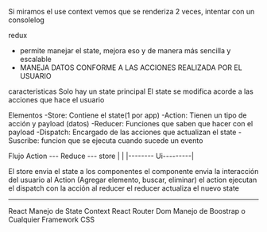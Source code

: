 Si miramos el use context vemos que se renderiza 2 veces, intentar con un consolelog

redux 
- permite manejar el state, mejora eso y de manera más sencilla y escalable
- MANEJA DATOS CONFORME A LAS ACCIONES REALIZADA POR EL USUARIO

caracteristicas
Solo hay un state principal
El state se modifica acorde a las acciones que hace el usuario


Elementos
-Store: Contiene el state(1 por app)
-Action: Tienen un tipo de acción y payload (datos)
-Reducer: Funciones que saben que hacer con el payload
-Dispatch: Encargado de las acciones que actualizan el state
-Suscribe: funcion que se ejecuta cuando sucede un evento

Flujo
Action --- Reduce --- store
   |	                |
   |-------- Ui---------|

El store envia el state a los componentes
el componente envia la interacción del usuario al Action (Agregar elemento, buscar, eliminar)
el action ejecutan el dispatch con la acción al reducer
el reducer actualiza el nuevo state



---------------------------------------------------------------------------------
React
Manejo de State
Context
React Router Dom
Manejo de Boostrap o Cualquier Framework CSS
